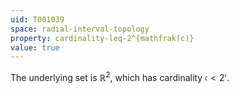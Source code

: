 ```yaml
---
uid: T001039
space: radial-interval-topology
property: cardinality-leq-2^{mathfrak(c)}
value: true
---
```

The underlying set is $\mathbb R^2$, which has cardinality $\mathfrak c < 2^{\mathfrak c}$.

